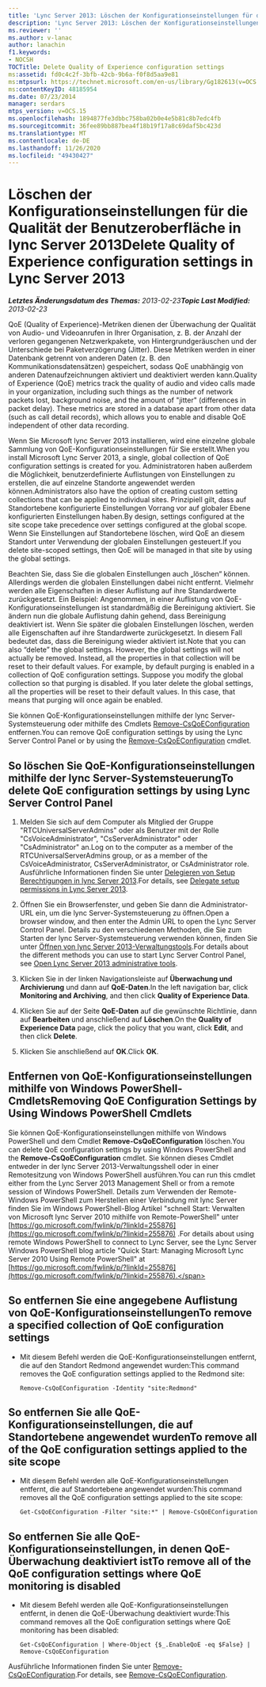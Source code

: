 ```yaml
---
title: 'Lync Server 2013: Löschen der Konfigurationseinstellungen für die Qualität der Benutzeroberfläche'
description: 'Lync Server 2013: Löschen der Konfigurationseinstellungen für die Qualität der Benutzeroberfläche'
ms.reviewer: ''
ms.author: v-lanac
author: lanachin
f1.keywords:
- NOCSH
TOCTitle: Delete Quality of Experience configuration settings
ms:assetid: fd0c4c2f-3bfb-42cb-9b6a-f0f8d5aa9e81
ms:mtpsurl: https://technet.microsoft.com/en-us/library/Gg182613(v=OCS.15)
ms:contentKeyID: 48185954
ms.date: 07/23/2014
manager: serdars
mtps_version: v=OCS.15
ms.openlocfilehash: 1894877fe3dbbc758ba02b0e4e5b81c8b7edc4fb
ms.sourcegitcommit: 36fee89bb887bea4f18b19f17a8c69daf5bc423d
ms.translationtype: MT
ms.contentlocale: de-DE
ms.lasthandoff: 11/26/2020
ms.locfileid: "49430427"
---
```

# <a name="delete-quality-of-experience-configuration-settings-in-lync-server-2013"></a><span data-ttu-id="65c7c-103">Löschen der Konfigurationseinstellungen für die Qualität der Benutzeroberfläche in lync Server 2013</span><span class="sxs-lookup"><span data-stu-id="65c7c-103">Delete Quality of Experience configuration settings in Lync Server 2013</span></span>

<div data-xmlns="http://www.w3.org/1999/xhtml">

<div class="topic" data-xmlns="http://www.w3.org/1999/xhtml" data-msxsl="urn:schemas-microsoft-com:xslt" data-cs="https://msdn.microsoft.com/">

<div data-asp="https://msdn2.microsoft.com/asp">



</div>

<div id="mainSection">

<div id="mainBody"><span data-ttu-id="65c7c-104">

<span> </span></span><span class="sxs-lookup"><span data-stu-id="65c7c-104">

<span> </span></span></span>

<span data-ttu-id="65c7c-105">_**Letztes Änderungsdatum des Themas:** 2013-02-23_</span><span class="sxs-lookup"><span data-stu-id="65c7c-105">_**Topic Last Modified:** 2013-02-23_</span></span>

<span data-ttu-id="65c7c-p101">QoE (Quality of Experience)-Metriken dienen der Überwachung der Qualität von Audio- und Videoanrufen in Ihrer Organisation, z. B. der Anzahl der verloren gegangenen Netzwerkpakete, von Hintergrundgeräuschen und der Unterschiede bei Paketverzögerung (Jitter). Diese Metriken werden in einer Datenbank getrennt von anderen Daten (z. B. den Kommunikationsdatensätzen) gespeichert, sodass QoE unabhängig von anderen Datenaufzeichnungen aktiviert und deaktiviert werden kann.</span><span class="sxs-lookup"><span data-stu-id="65c7c-p101">Quality of Experience (QoE) metrics track the quality of audio and video calls made in your organization, including such things as the number of network packets lost, background noise, and the amount of "jitter" (differences in packet delay). These metrics are stored in a database apart from other data (such as call detail records), which allows you to enable and disable QoE independent of other data recording.</span></span>

<span data-ttu-id="65c7c-108">Wenn Sie Microsoft lync Server 2013 installieren, wird eine einzelne globale Sammlung von QoE-Konfigurationseinstellungen für Sie erstellt.</span><span class="sxs-lookup"><span data-stu-id="65c7c-108">When you install Microsoft Lync Server 2013, a single, global collection of QoE configuration settings is created for you.</span></span> <span data-ttu-id="65c7c-109">Administratoren haben außerdem die Möglichkeit, benutzerdefinierte Auflistungen von Einstellungen zu erstellen, die auf einzelne Standorte angewendet werden können.</span><span class="sxs-lookup"><span data-stu-id="65c7c-109">Administrators also have the option of creating custom setting collections that can be applied to individual sites.</span></span> <span data-ttu-id="65c7c-110">Prinzipiell gilt, dass auf Standortebene konfigurierte Einstellungen Vorrang vor auf globaler Ebene konfigurierten Einstellungen haben.</span><span class="sxs-lookup"><span data-stu-id="65c7c-110">By design, settings configured at the site scope take precedence over settings configured at the global scope.</span></span> <span data-ttu-id="65c7c-111">Wenn Sie Einstellungen auf Standortebene löschen, wird QoE an diesem Standort unter Verwendung der globalen Einstellungen gesteuert.</span><span class="sxs-lookup"><span data-stu-id="65c7c-111">If you delete site-scoped settings, then QoE will be managed in that site by using the global settings.</span></span>

<span data-ttu-id="65c7c-p103">Beachten Sie, dass Sie die globalen Einstellungen auch „löschen“ können. Allerdings werden die globalen Einstellungen dabei nicht entfernt. Vielmehr werden alle Eigenschaften in dieser Auflistung auf ihre Standardwerte zurückgesetzt. Ein Beispiel: Angenommen, in einer Auflistung von QoE-Konfigurationseinstellungen ist standardmäßig die Bereinigung aktiviert. Sie ändern nun die globale Auflistung dahin gehend, dass Bereinigung deaktiviert ist. Wenn Sie später die globalen Einstellungen löschen, werden alle Eigenschaften auf ihre Standardwerte zurückgesetzt. In diesem Fall bedeutet das, dass die Bereinigung wieder aktiviert ist.</span><span class="sxs-lookup"><span data-stu-id="65c7c-p103">Note that you can also “delete” the global settings. However, the global settings will not actually be removed. Instead, all the properties in that collection will be reset to their default values. For example, by default purging is enabled in a collection of QoE configuration settings. Suppose you modify the global collection so that purging is disabled. If you later delete the global settings, all the properties will be reset to their default values. In this case, that means that purging will once again be enabled.</span></span>

<span data-ttu-id="65c7c-119">Sie können QoE-Konfigurationseinstellungen mithilfe der lync Server-Systemsteuerung oder mithilfe des Cmdlets [Remove-CsQoEConfiguration](https://docs.microsoft.com/powershell/module/skype/Remove-CsQoEConfiguration) entfernen.</span><span class="sxs-lookup"><span data-stu-id="65c7c-119">You can remove QoE configuration settings by using the Lync Server Control Panel or by using the [Remove-CsQoEConfiguration](https://docs.microsoft.com/powershell/module/skype/Remove-CsQoEConfiguration) cmdlet.</span></span>

<div>

## <a name="to-delete-qoe-configuration-settings-by-using-lync-server-control-panel"></a><span data-ttu-id="65c7c-120">So löschen Sie QoE-Konfigurationseinstellungen mithilfe der lync Server-Systemsteuerung</span><span class="sxs-lookup"><span data-stu-id="65c7c-120">To delete QoE configuration settings by using Lync Server Control Panel</span></span>

1.  <span data-ttu-id="65c7c-121">Melden Sie sich auf dem Computer als Mitglied der Gruppe "RTCUniversalServerAdmins" oder als Benutzer mit der Rolle "CsVoiceAdministrator", "CsServerAdministrator" oder "CsAdministrator" an.</span><span class="sxs-lookup"><span data-stu-id="65c7c-121">Log on to the computer as a member of the RTCUniversalServerAdmins group, or as a member of the CsVoiceAdministrator, CsServerAdministrator, or CsAdministrator role.</span></span> <span data-ttu-id="65c7c-122">Ausführliche Informationen finden Sie unter [Delegieren von Setup Berechtigungen in lync Server 2013](lync-server-2013-delegate-setup-permissions.md).</span><span class="sxs-lookup"><span data-stu-id="65c7c-122">For details, see [Delegate setup permissions in Lync Server 2013](lync-server-2013-delegate-setup-permissions.md).</span></span>

2.  <span data-ttu-id="65c7c-123">Öffnen Sie ein Browserfenster, und geben Sie dann die Administrator-URL ein, um die lync Server-Systemsteuerung zu öffnen.</span><span class="sxs-lookup"><span data-stu-id="65c7c-123">Open a browser window, and then enter the Admin URL to open the Lync Server Control Panel.</span></span> <span data-ttu-id="65c7c-124">Details zu den verschiedenen Methoden, die Sie zum Starten der lync Server-Systemsteuerung verwenden können, finden Sie unter [Öffnen von lync Server 2013-Verwaltungstools](lync-server-2013-open-lync-server-administrative-tools.md).</span><span class="sxs-lookup"><span data-stu-id="65c7c-124">For details about the different methods you can use to start Lync Server Control Panel, see [Open Lync Server 2013 administrative tools](lync-server-2013-open-lync-server-administrative-tools.md).</span></span>

3.  <span data-ttu-id="65c7c-125">Klicken Sie in der linken Navigationsleiste auf **Überwachung und Archivierung** und dann auf **QoE-Daten**.</span><span class="sxs-lookup"><span data-stu-id="65c7c-125">In the left navigation bar, click **Monitoring and Archiving**, and then click **Quality of Experience Data**.</span></span>

4.  <span data-ttu-id="65c7c-126">Klicken Sie auf der Seite **QoE-Daten** auf die gewünschte Richtlinie, dann auf **Bearbeiten** und anschließend auf **Löschen**.</span><span class="sxs-lookup"><span data-stu-id="65c7c-126">On the **Quality of Experience Data** page, click the policy that you want, click **Edit**, and then click **Delete**.</span></span>

5.  <span data-ttu-id="65c7c-127">Klicken Sie anschließend auf **OK**.</span><span class="sxs-lookup"><span data-stu-id="65c7c-127">Click **OK**.</span></span>

</div>

<div>

## <a name="removing-qoe-configuration-settings-by-using-windows-powershell-cmdlets"></a><span data-ttu-id="65c7c-128">Entfernen von QoE-Konfigurationseinstellungen mithilfe von Windows PowerShell-Cmdlets</span><span class="sxs-lookup"><span data-stu-id="65c7c-128">Removing QoE Configuration Settings by Using Windows PowerShell Cmdlets</span></span>

<span data-ttu-id="65c7c-129">Sie können QoE-Konfigurationseinstellungen mithilfe von Windows PowerShell und dem Cmdlet **Remove-CsQoEConfiguration** löschen.</span><span class="sxs-lookup"><span data-stu-id="65c7c-129">You can delete QoE configuration settings by using Windows PowerShell and the **Remove-CsQoEConfiguration** cmdlet.</span></span> <span data-ttu-id="65c7c-130">Sie können dieses Cmdlet entweder in der lync Server 2013-Verwaltungsshell oder in einer Remotesitzung von Windows PowerShell ausführen.</span><span class="sxs-lookup"><span data-stu-id="65c7c-130">You can run this cmdlet either from the Lync Server 2013 Management Shell or from a remote session of Windows PowerShell.</span></span> <span data-ttu-id="65c7c-131">Details zum Verwenden der Remote-Windows PowerShell zum Herstellen einer Verbindung mit lync Server finden Sie im Windows PowerShell-Blog Artikel "schnell Start: Verwalten von Microsoft lync Server 2010 mithilfe von Remote-PowerShell" unter [https://go.microsoft.com/fwlink/p/?linkId=255876](https://go.microsoft.com/fwlink/p/?linkid=255876) .</span><span class="sxs-lookup"><span data-stu-id="65c7c-131">For details about using remote Windows PowerShell to connect to Lync Server, see the Lync Server Windows PowerShell blog article "Quick Start: Managing Microsoft Lync Server 2010 Using Remote PowerShell" at [https://go.microsoft.com/fwlink/p/?linkId=255876](https://go.microsoft.com/fwlink/p/?linkid=255876).</span></span>

<div>

## <a name="to-remove-a-specified-collection-of-qoe-configuration-settings"></a><span data-ttu-id="65c7c-132">So entfernen Sie eine angegebene Auflistung von QoE-Konfigurationseinstellungen</span><span class="sxs-lookup"><span data-stu-id="65c7c-132">To remove a specified collection of QoE configuration settings</span></span>

  - <span data-ttu-id="65c7c-133">Mit diesem Befehl werden die QoE-Konfigurationseinstellungen entfernt, die auf den Standort Redmond angewendet wurden:</span><span class="sxs-lookup"><span data-stu-id="65c7c-133">This command removes the QoE configuration settings applied to the Redmond site:</span></span>
    
        Remove-CsQoEConfiguration -Identity "site:Redmond"

</div>

<div>

## <a name="to-remove-all-of-the-qoe-configuration-settings-applied-to-the-site-scope"></a><span data-ttu-id="65c7c-134">So entfernen Sie alle QoE-Konfigurationseinstellungen, die auf Standortebene angewendet wurden</span><span class="sxs-lookup"><span data-stu-id="65c7c-134">To remove all of the QoE configuration settings applied to the site scope</span></span>

  - <span data-ttu-id="65c7c-135">Mit diesem Befehl werden alle QoE-Konfigurationseinstellungen entfernt, die auf Standortebene angewendet wurden:</span><span class="sxs-lookup"><span data-stu-id="65c7c-135">This command removes all the QoE configuration settings applied to the site scope:</span></span>
    
        Get-CsQoEConfiguration -Filter "site:*" | Remove-CsQoEConfiguration

</div>

<div>

## <a name="to-remove-all-of-the-qoe-configuration-settings-where-qoe-monitoring-is-disabled"></a><span data-ttu-id="65c7c-136">So entfernen Sie alle QoE-Konfigurationseinstellungen, in denen QoE-Überwachung deaktiviert ist</span><span class="sxs-lookup"><span data-stu-id="65c7c-136">To remove all of the QoE configuration settings where QoE monitoring is disabled</span></span>

  - <span data-ttu-id="65c7c-137">Mit diesem Befehl werden alle QoE-Konfigurationseinstellungen entfernt, in denen die QoE-Überwachung deaktiviert wurde:</span><span class="sxs-lookup"><span data-stu-id="65c7c-137">This command removes all the QoE configuration settings where QoE monitoring has been disabled:</span></span>
    
        Get-CsQoEConfiguration | Where-Object {$_.EnableQoE -eq $False} | Remove-CsQoEConfiguration

</div>

<span data-ttu-id="65c7c-138">Ausführliche Informationen finden Sie unter [Remove-CsQoEConfiguration](https://docs.microsoft.com/powershell/module/skype/Remove-CsQoEConfiguration).</span><span class="sxs-lookup"><span data-stu-id="65c7c-138">For details, see [Remove-CsQoEConfiguration](https://docs.microsoft.com/powershell/module/skype/Remove-CsQoEConfiguration).</span></span>

<span data-ttu-id="65c7c-139"></div>

</div>

<span> </span>

</div>

</div>

</span><span class="sxs-lookup"><span data-stu-id="65c7c-139"></div>

</div>

<span> </span>

</div>

</div>

</span></span></div>

